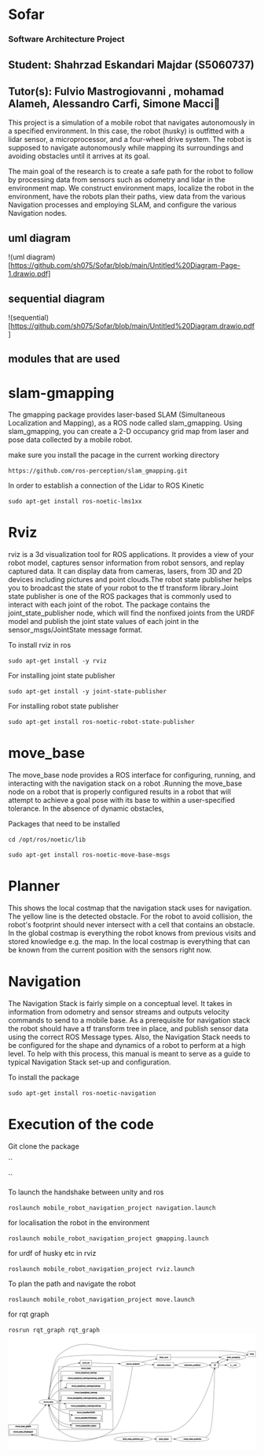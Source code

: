 # Sofar
### Software Architecture Project


## Student: Shahrzad Eskandari Majdar (S5060737)

## Tutor(s): Fulvio Mastrogiovanni , mohamad Alameh, Alessandro Carfi, Simone Macciٍ


This project is a simulation of a mobile robot that navigates autonomously in a specified environment. In this case, the robot (husky) is outfitted with a lidar sensor, a microprocessor, and a four-wheel drive system. The robot is supposed to navigate autonomously while mapping its surroundings and avoiding obstacles until it arrives at its goal.

The main goal of the research is to create a safe path for the robot to follow by processing data from sensors such as odometry and lidar in the environment map. We construct environment maps, localize the robot in the environment, have the robots plan their paths, view data from the various Navigation processes and employing SLAM, and configure the various Navigation nodes.


## uml diagram
!(uml diagram)[https://github.com/sh075/Sofar/blob/main/Untitled%20Diagram-Page-1.drawio.pdf]


## sequential diagram
!(sequential)[https://github.com/sh075/Sofar/blob/main/Untitled%20Diagram.drawio.pdf]
## modules that are used

# slam-gmapping

The gmapping package provides laser-based SLAM (Simultaneous Localization and Mapping), as a ROS node called slam_gmapping. Using slam_gmapping, you can create a 2-D occupancy grid map from laser and pose data collected by a mobile robot.

make sure you install the pacage in the current working directory 

`https://github.com/ros-perception/slam_gmapping.git`

In order to establish a connection of the Lidar to ROS Kinetic

`sudo apt-get install ros-noetic-lms1xx`

# Rviz

rviz is a 3d visualization tool for ROS applications. It provides a view of your robot model, captures sensor information from robot sensors, and replay captured data. It can display data from cameras, lasers, from 3D and 2D devices including pictures and point clouds.The robot state publisher helps you to broadcast the state of your robot to the tf transform library.Joint state publisher is one of the ROS packages that is commonly used to interact with each joint of the robot. The package contains the joint_state_publisher node, which will find the nonfixed joints from the URDF model and publish the joint state values of each joint in the sensor_msgs/JointState message format.

To install rviz in ros 

`sudo apt-get install -y rviz`

For installing joint state publisher

`sudo apt-get install -y joint-state-publisher`

For installing robot state publisher

`sudo apt-get install ros-noetic-robot-state-publisher`


# move_base
The move_base node provides a ROS interface for configuring, running, and interacting with the navigation stack on a robot .Running the move_base node on a robot that is properly configured results in a robot that will attempt to achieve a goal pose with its base to within a user-specified tolerance. In the absence of dynamic obstacles,

Packages that need to be installed

`cd /opt/ros/noetic/lib`

`sudo apt-get install ros-noetic-move-base-msgs`


# Planner

This shows the local costmap that the navigation stack uses for navigation. The yellow line is the detected obstacle. For the robot to avoid collision, the robot's footprint should never intersect with a cell that contains an obstacle.
In the global costmap is everything the robot knows from previous visits and stored knowledge e.g. the map. In the local costmap is everything that can be known from the current position with the sensors right now. 

# Navigation

The Navigation Stack is fairly simple on a conceptual level. It takes in information from odometry and sensor streams and outputs velocity commands to send to a mobile base. As a prerequisite for navigation stack the robot should have a tf transform tree in place, and publish sensor data using the correct ROS Message types. Also, the Navigation Stack needs to be configured for the shape and dynamics of a robot to perform at a high level. To help with this process, this manual is meant to serve as a guide to typical Navigation Stack set-up and configuration.


To install the package

`sudo apt-get install ros-noetic-navigation`



# Execution of the code

Git clone the package

``

``

To launch the handshake between unity and ros

`roslaunch mobile_robot_navigation_project navigation.launch`

for localisation the robot in the environment

`roslaunch mobile_robot_navigation_project gmapping.launch`

for urdf of husky etc in rviz

`roslaunch mobile_robot_navigation_project rviz.launch`

To plan the path and navigate the robot 

`roslaunch mobile_robot_navigation_project move.launch`

for rqt graph

`rosrun rqt_graph rqt_graph`
![rosgraph](https://github.com/sh075/Sofar/blob/main/rqt_graph.png)






